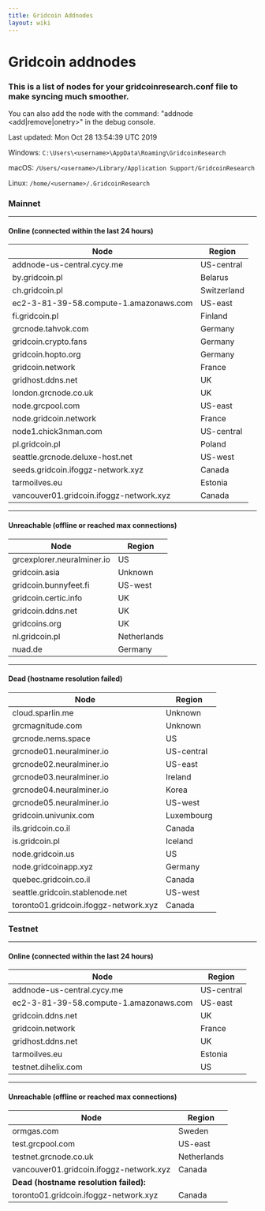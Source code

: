 ```yaml
---
title: Gridcoin Addnodes
layout: wiki
---
```



# Gridcoin addnodes
### This is a list of nodes for your gridcoinresearch.conf file to make syncing much smoother.  

You can also add the node with the command: "addnode <node>
<add|remove|onetry>" in the debug console.

Last updated: Mon Oct 28 13:54:39 UTC 2019

Windows: `C:\Users\<username>\AppData\Roaming\GridcoinResearch`

macOS:   `/Users/<username>/Library/Application Support/GridcoinResearch`

Linux:   `/home/<username>/.GridcoinResearch`

### Mainnet

------------

#### Online (connected within the last 24 hours)

| Node | Region |
|----|-----|
| addnode-us-central.cycy.me                 | US-central |
| by.gridcoin.pl                             | Belarus |
| ch.gridcoin.pl                             | Switzerland |
| ec2-3-81-39-58.compute-1.amazonaws.com     | US-east |
| fi.gridcoin.pl                             | Finland |
| grcnode.tahvok.com                         | Germany |
| gridcoin.crypto.fans                       | Germany |
| gridcoin.hopto.org                         | Germany |
| gridcoin.network                           | France |
| gridhost.ddns.net                          | UK |
| london.grcnode.co.uk                       | UK |
| node.grcpool.com                           | US-east |
| node.gridcoin.network                      | France |
| node1.chick3nman.com                       | US-central |
| pl.gridcoin.pl                             | Poland |
| seattle.grcnode.deluxe-host.net            | US-west |
| seeds.gridcoin.ifoggz-network.xyz          | Canada |
| tarmoilves.eu                              | Estonia |
| vancouver01.gridcoin.ifoggz-network.xyz    | Canada |

------------

#### Unreachable (offline or reached max connections)

| Node | Region |    
| ---- | ------ |
| grcexplorer.neuralminer.io                 | US |
| gridcoin.asia                              | Unknown |
| gridcoin.bunnyfeet.fi                      | US-west |
| gridcoin.certic.info                       | UK |
| gridcoin.ddns.net                          | UK |
| gridcoins.org                              | UK |
| nl.gridcoin.pl                             | Netherlands |
| nuad.de                                    | Germany |

------------

#### Dead (hostname resolution failed)

| Node | Region |    
| ---- | ------ |
| cloud.sparlin.me                           | Unknown |
| grcmagnitude.com                           | Unknown |
| grcnode.nems.space                         | US |
| grcnode01.neuralminer.io                   | US-central |
| grcnode02.neuralminer.io                   | US-east |
| grcnode03.neuralminer.io                   | Ireland |
| grcnode04.neuralminer.io                   | Korea |
| grcnode05.neuralminer.io                   | US-west |
| gridcoin.univunix.com                      | Luxembourg |
| ils.gridcoin.co.il                         | Canada |
| is.gridcoin.pl                             | Iceland |
| node.gridcoin.us                           | US |
| node.gridcoinapp.xyz                       | Germany |
| quebec.gridcoin.co.il                      | Canada |
| seattle.gridcoin.stablenode.net            | US-west |
| toronto01.gridcoin.ifoggz-network.xyz      | Canada |

### Testnet

------------

#### Online (connected within the last 24 hours)

| Node | Region |    
| ---- | ------ |
|addnode-us-central.cycy.me                 | US-central|
|ec2-3-81-39-58.compute-1.amazonaws.com     | US-east|
|gridcoin.ddns.net                          | UK|
|gridcoin.network                           | France|
|gridhost.ddns.net                          | UK|
|tarmoilves.eu                              | Estonia|
|testnet.dihelix.com                        | US|

------------

#### Unreachable (offline or reached max connections)

| Node | Region |    
| ---- | ------ |
|ormgas.com                                 | Sweden|
|test.grcpool.com                           | US-east|
|testnet.grcnode.co.uk                      | Netherlands|
|vancouver01.gridcoin.ifoggz-network.xyz    | Canada|
|**Dead (hostname resolution failed):** |               
|toronto01.gridcoin.ifoggz-network.xyz      | Canada|
